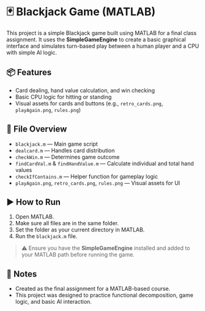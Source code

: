 # 🃏 Blackjack Game (MATLAB)

This project is a simple Blackjack game built using MATLAB for a final class assignment. It uses the **SimpleGameEngine** to create a basic graphical interface and simulates turn-based play between a human player and a CPU with simple AI logic.

## 📦 Features

- Card dealing, hand value calculation, and win checking
- Basic CPU logic for hitting or standing
- Visual assets for cards and buttons (e.g., `retro_cards.png`, `playAgain.png`, `rules.png`)

## 📁 File Overview

- `blackjack.m` — Main game script
- `dealcard.m` — Handles card distribution
- `checkWin.m` — Determines game outcome
- `findCardVal.m` & `findHandValue.m` — Calculate individual and total hand values
- `checkIfContains.m` — Helper function for gameplay logic
- `playAgain.png`, `retro_cards.png`, `rules.png` — Visual assets for UI

## ▶️ How to Run

1. Open MATLAB.
2. Make sure all files are in the same folder.
3. Set the folder as your current directory in MATLAB.
4. Run the `blackjack.m` file.

> ⚠️ Ensure you have the **SimpleGameEngine** installed and added to your MATLAB path before running the game.

## 📝 Notes

- Created as the final assignment for a MATLAB-based course.
- This project was designed to practice functional decomposition, game logic, and basic AI interaction.

